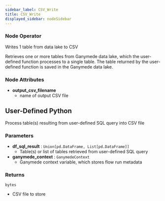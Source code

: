 ```yaml
---
sidebar_label: CSV_Write
title: CSV_Write
displayed_sidebar: nodeSidebar
---
```


### Node Operator
Writes 1 table from data lake to CSV

Retrieves one or more tables from Ganymede data lake, which the user-defined function processes
to a single table.  The table returned by the user-defined function is saved in the Ganymede
data lake.


### Node Attributes
- **output_csv_filename**
  - name of output CSV file
## User-Defined Python
Process table(s) resulting from user-defined SQL query into CSV file


### Parameters
- **df_sql_result** : `Union[pd.DataFrame, List[pd.DataFrame]]`
    - Table(s) or list of tables retrieved from user-defined SQL query
- **ganymede_context** : `GanymedeContext`
    - Ganymede context variable, which stores flow run metadata


### Returns
`bytes`
  - CSV file to store
